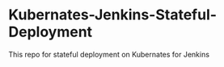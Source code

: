 # Kubernates-Jenkins-Stateful-Deployment
This repo for stateful deployment on Kubernates for Jenkins
